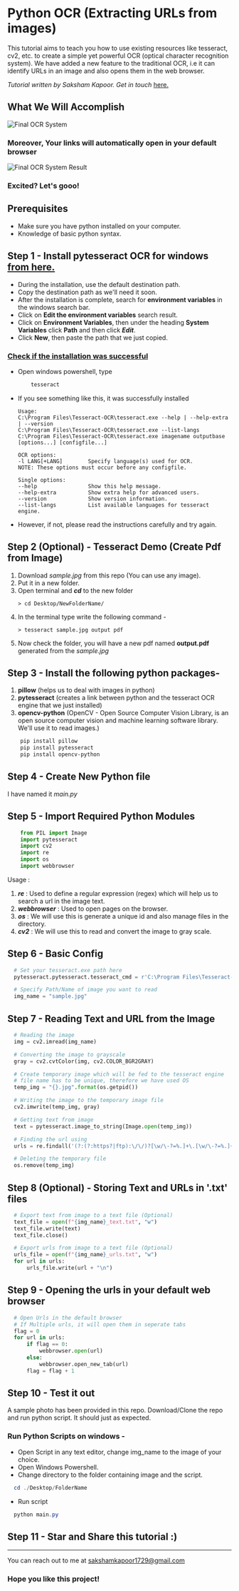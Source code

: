 # Python OCR (Extracting URLs from images)

This tutorial aims to teach you how to use existing resources like tesseract, cv2, etc. to create a simple yet powerful OCR (optical character recognition system). We have added a new feature to the traditional OCR, i.e it can identify URLs in an image and also opens them in the web browser.

_Tutorial written by Saksham Kapoor. Get in touch_ [here.](https://www.linkedin.com/in/saksham-kapoor/)

## What We Will Accomplish

![Final OCR System](https://raw.githubusercontent.com/saksham-kapoor/python_ocr_simplified/master/readme_images/final.jpg)

### Moreover, Your links will automatically open in your default browser

![Final OCR System Result](https://raw.githubusercontent.com/saksham-kapoor/python_ocr_simplified/master/readme_images/browser_result.PNG)

### Excited? Let's gooo!

## Prerequisites

- Make sure you have python installed on your computer.
- Knowledge of basic python syntax.

## Step 1 - Install pytesseract OCR for windows [from here.](https://github.com/UB-Mannheim/tesseract/wiki)

- During the installation, use the default destination path.
- Copy the destination path as we'll need it soon.
- After the installation is complete, search for **environment variables** in the windows search bar.
- Click on **Edit the environment variables** search result.
- Click on **Environment Variables**, then under the heading **System Variables** click **Path** and then click **_Edit_**.
- Click **New**, then paste the path that we just copied.

### <ins>Check if the installation was successful</ins>

- Open windows powershell, type
  ```powershell
      tesseract
  ```
- If you see something like this, it was successfully installed

  ```
  Usage:
  C:\Program Files\Tesseract-OCR\tesseract.exe --help | --help-extra | --version
  C:\Program Files\Tesseract-OCR\tesseract.exe --list-langs
  C:\Program Files\Tesseract-OCR\tesseract.exe imagename outputbase [options...] [configfile...]

  OCR options:
  -l LANG[+LANG]        Specify language(s) used for OCR.
  NOTE: These options must occur before any configfile.

  Single options:
  --help                Show this help message.
  --help-extra          Show extra help for advanced users.
  --version             Show version information.
  --list-langs          List available languages for tesseract engine.

  ```

- However, if not, please read the instructions carefully and try again.

## Step 2 (Optional) - Tesseract Demo (Create Pdf from Image)

1. Download _sample.jpg_ from this repo (You can use any image).
2. Put it in a new folder.
3. Open terminal and **_cd_** to the new folder
   ```
   > cd Desktop/NewFolderName/
   ```
4. In the terminal type write the following command -
   ```
   > tesseract sample.jpg output pdf
   ```
5. Now check the folder, you will have a new pdf named **output.pdf** generated from the _sample.jpg_

## Step 3 - Install the following python packages-

1.  **pillow** (helps us to deal with images in python)
2.  **pytesseract** (creates a link between python and the tesseract OCR engine that we just installed)
3.  **opencv-python** (OpenCV - Open Source Computer Vision Library, is an open source computer vision and machine learning software library. We'll use it to read images.)

```powershell
    pip install pillow
    pip install pytesseract
    pip install opencv-python
```

## Step 4 - Create New Python file

I have named it _main.py_

## Step 5 - Import Required Python Modules

```python
    from PIL import Image
    import pytesseract
    import cv2
    import re
    import os
    import webbrowser
```

Usage :

1. **_re_** : Used to define a regular expression (regex) which will help us to search a url in the image text.
2. **_webbrowser_** : Used to open pages on the browser.
3. **_os_** : We will use this is generate a unique id and also manage files in the directory.
4. **_cv2_** : We will use this to read and convert the image to gray scale.

## Step 6 - Basic Config

```python
  # Set your tesseract.exe path here
  pytesseract.pytesseract.tesseract_cmd = r'C:\Program Files\Tesseract-OCR\tesseract.exe'

  # Specify Path/Name of image you want to read
  img_name = "sample.jpg"
```

## Step 7 - Reading Text and URL from the Image

```python
  # Reading the image
  img = cv2.imread(img_name)

  # Converting the image to grayscale
  gray = cv2.cvtColor(img, cv2.COLOR_BGR2GRAY)

  # Create temporary image which will be fed to the tesseract engine
  # file name has to be unique, therefore we have used OS
  temp_img = "{}.jpg".format(os.getpid())

  # Writing the image to the temporary image file
  cv2.imwrite(temp_img, gray)

  # Getting text from image
  text = pytesseract.image_to_string(Image.open(temp_img))

  # Finding the url using
  urls = re.findall('(?:(?:https?|ftp):\/\/)?[\w/\-?=%.]+\.[\w/\-?=%.]+', text)

  # Deleting the temporary file
  os.remove(temp_img)

```

## Step 8 (Optional) - Storing Text and URLs in '.txt' files

```python
  # Export text from image to a text file (Optional)
  text_file = open(f"{img_name}_text.txt", "w")
  text_file.write(text)
  text_file.close()

  # Export urls from image to a text file (Optional)
  urls_file = open(f"{img_name}_urls.txt", "w")
  for url in urls:
      urls_file.write(url + "\n")

```

## Step 9 - Opening the urls in your default web browser

```python
  # Open Urls in the default browser
  # If Multiple urls, it will open them in seperate tabs
  flag = 0
  for url in urls:
      if flag == 0:
          webbrowser.open(url)
      else:
          webbrowser.open_new_tab(url)
      flag = flag + 1

```

## Step 10 - Test it out

A sample photo has been provided in this repo.
Download/Clone the repo and run python script. It should just as expected.

### Run Python Scripts on windows -

- Open Script in any text editor, change img_name to the image of your choice.
- Open Windows Powershell.
- Change directory to the folder containing image and the script.

```powershell
  cd ./Desktop/FolderName
```

- Run script

```powershell
  python main.py
```

## Step 11 - Star and Share this tutorial :)

---

You can reach out to me at sakshamkapoor1729@gmail.com

### Hope you like this project!
